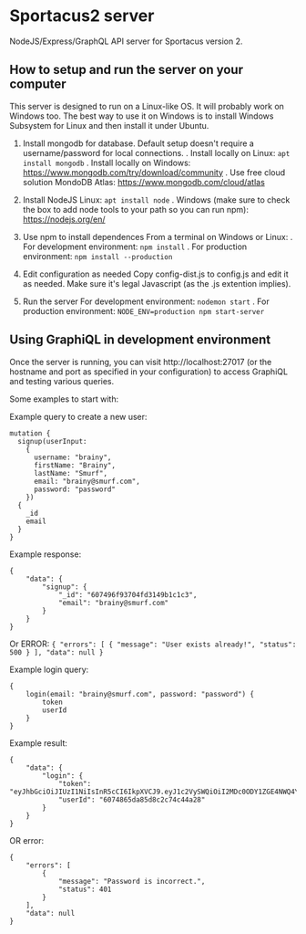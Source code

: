 # Sportacus2 server
NodeJS/Express/GraphQL API server for Sportacus version 2.

## How to setup and run the server on your computer
This server is designed to run on a Linux-like OS. It will probably work on Windows too. The best way to use it on Windows is to install Windows Subsystem for Linux and then install it under Ubuntu.

1. Install mongodb for database. Default setup doesn't require a username/password for local connections.
  .
	Install locally on Linux:
`apt install mongodb`
	.
	Install locally on Windows:
https://www.mongodb.com/try/download/community
	.
	Use free cloud solution MondoDB Atlas:
https://www.mongodb.com/cloud/atlas

2. Install NodeJS
	Linux:
`apt install node`
	.
	Windows (make sure to check the box to add node tools to your path so you can run npm):
https://nodejs.org/en/

3. Use npm to install dependences
From a terminal on Windows or Linux:
	.
	For development environment:
`npm install`
	.
	For production environment:
`npm install --production`

4. Edit configuration as needed
Copy config-dist.js to config.js and edit it as needed. Make sure it's legal Javascript (as the .js extention implies).

5. Run the server
For development environment:
`nodemon start`
	.
	For production environment:
`NODE_ENV=production npm start-server`

## Using GraphiQL in development environment
Once the server is running, you can visit http://localhost:27017 (or the hostname and port as specified in your configuration) to access GraphiQL and testing various queries.

Some examples to start with:

Example query to create a new user:

	mutation {
	  signup(userInput:
	    {
	      username: "brainy",
	      firstName: "Brainy",
	      lastName: "Smurf",
	      email: "brainy@smurf.com",
	      password: "password"
	    })
	  {
	    _id
	    email
	  }
	}

Example response:

	{
		"data": {
			"signup": {
				"_id": "607496f93704fd3149b1c1c3",
				"email": "brainy@smurf.com"
			}
		}
	}

Or ERROR:
`{
	"errors": [
		{
			"message": "User exists already!",
			"status": 500
		}
	],
	"data": null
}`

Example login query:

	{
		login(email: "brainy@smurf.com", password: "password") {
			token
			userId
		}
	}

Example result:

	{
		"data": {
			"login": {
				"token": "eyJhbGciOiJIUzI1NiIsInR5cCI6IkpXVCJ9.eyJ1c2VySWQiOiI2MDc0ODY1ZGE4NWQ4YzJjNzRjNDRhMjgiLCJlbWFpbCI6InRlc3RAdGVzdC5jb20iLCJpYXQiOjE2MTgyNTA0MTAsImV4cCI6MTYxODI1NDAxMH0.TRTtPcSO5rYSNSONRVK3cvTYnK7i_bPkL0zRrIa2hp8",
				"userId": "6074865da85d8c2c74c44a28"
			}
		}
	}

OR error:

	{
		"errors": [
			{
				"message": "Password is incorrect.",
				"status": 401
			}
		],
		"data": null
	}

